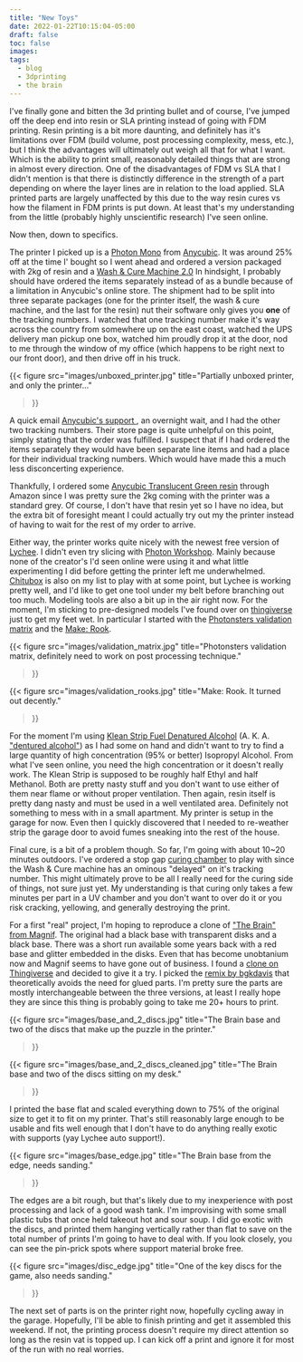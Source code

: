 ```yaml
---
title: "New Toys"
date: 2022-01-22T10:15:04-05:00
draft: false
toc: false
images:
tags: 
  - blog
  - 3dprinting
  - the brain
---
```


I've finally gone and bitten the 3d printing bullet and of course, I've jumped off the deep end into resin or SLA printing instead of going with FDM printing.
Resin printing is a bit more daunting, and definitely has it's limitations over FDM (build volume, post processing complexity, mess, etc.), but I think the 
advantages will ultimately out weigh all that for what I want. Which is the ability to print small, reasonably detailed things that are strong in almost every
direction. One of the disadvantages of FDM vs SLA that I didn't mention is that there is distinctly difference in the strength of a part depending on where the
layer lines are in relation to the load applied. SLA printed parts are largely unaffected by this due to the way resin cures vs how the filament in FDM prints
is put down. At least that's my understanding from the little (probably highly unscientific research) I've seen online.

Now then, down to specifics.

The printer I picked up is a [Photon Mono](https://www.anycubic.com/products/photon-mono-resin-3d-printer) from [Anycubic](https://www.anycubic.com/). It was
around 25% off at the time I' bought so I went ahead and ordered a version packaged with 2kg of resin and a
[Wash & Cure Machine 2.0](https://www.anycubic.com/products/wash-cure-machine-2-0)
In hindsight, I probably should have ordered the items separately instead of as a bundle because of a limitation in Anycubic's online store. The shipment had
to be split into three separate packages (one for the printer itself, the wash & cure machine, and the last for the resin) nut their software only gives you
**one** of the tracking numbers. I watched that one tracking number make it's way across the country from somewhere up on the east coast, watched the UPS
delivery man pickup one box, watched him proudly drop it at the door, nod to me through the window of my office (which happens to be right next to our 
front door), and then drive off in his truck.

{{<
  figure src="images/unboxed_printer.jpg"
  title="Partially unboxed printer, and only the printer..."
>}}

A quick email [Anycubic's support ](https://www.anycubic.com/pages/contact-us), an overnight wait, and I had the other two tracking numbers. Their
store page is quite unhelpful on this point, simply stating that the order was fulfilled. I suspect that if I had ordered the items separately they would have
been separate line items and had a place for their individual tracking numbers. Which would have made this a much less disconcerting experience.

Thankfully, I ordered some [Anycubic Translucent Green resin](https://www.amazon.com/dp/B07G35BBV4?psc=1&ref=ppx_yo2_dt_b_product_details) through Amazon since
I was pretty sure the 2kg coming with the printer was a standard grey. Of course, I don't have that resin yet so I have no idea, but the extra bit of
foresight meant I could actually try out my the printer instead of having to wait for the rest of my order to arrive.

Either way, the printer works quite nicely with the newest free version of [Lychee](https://mango3d.io/lychee-slicer-for-sla-3d-printers/). I didn't even 
try slicing with [Photon Workshop](https://www.anycubic.com/blogs/videos/photon-workshop). Mainly because none of the creator's I'd seen online were using
it and what little experimenting I did before getting the printer left me underwhelmed. [Chitubox](https://www.chitubox.com/en/index) is also on my list to
play with at some point, but Lychee is working pretty well, and I'd like to get one tool under my belt before branching out too much. Modeling tools are also
a bit up in the air right now. For the moment, I'm sticking to pre-designed models I've found over on [thingiverse](https://www.thingiverse.com/)
just to get my feet wet. In particular I started with the [Photonsters validation matrix](https://www.thingiverse.com/thing:4707289) and the
[Make: Rook](https://www.thingiverse.com/thing:533652).

{{<
  figure src="images/validation_matrix.jpg"
  title="Photonsters validation matrix, definitely need to work on post processing technique."
>}}

{{<
  figure src="images/validation_rooks.jpg"
  title="Make: Rook. It turned out decently."
>}}

For the moment I'm using [Klean Strip Fuel Denatured Alcohol](https://kleanstrip.com/heating-fuels/denatured-alcohol/)
(A. K. A. ["dentured alcohol"](https://youtu.be/x1NqdUaSZzY)) as I had some on hand and didn't want to try to find a large quantity of high concentration (95% or better) Isopropyl Alcohol. From what I've seen online, you need the high concentration or it doesn't really work. The Klean Strip is supposed to be roughly half Ethyl
and half Methanol. Both are pretty nasty stuff and you don't want to use either of them near flame or without proper ventilation. Then again, resin itself is pretty
dang nasty and must be used in a well ventilated area. Definitely not something to mess with in a small apartment. My printer is setup in the garage for now. Even
then I quickly discovered that I needed to re-weather strip the garage door to avoid fumes sneaking into the rest of the house.

Final cure, is a bit of a problem though. So far, I'm going with about 10~20 minutes outdoors. I've ordered a stop gap
[curing chamber](https://www.amazon.com/gp/product/B08H7Y1HQY/ref=ppx_yo_dt_b_asin_title_o00_s00?ie=UTF8&psc=1) to play with since the Wash & Cure
machine has an ominous "delayed" on it's tracking number. This might ultimately prove to be all I really need for the curing side of things, not sure just yet.
My understanding is that curing only takes a few minutes per part in a UV chamber and you don't want to over do it or you risk cracking, yellowing, and generally destroying 
the print.

For a first "real" project, I'm hoping to reproduce a clone of ["The Brain" from Magnif](https://youtu.be/o6V1UlEzdD8). The original had a black base with transparent disks
and a black base. There was a short run available some years back with a red base and glitter embedded in the disks. Even that has become unobtanium now and Magnif
seems to have gone out of business. I found a [clone on Thingiverse](https://www.thingiverse.com/thing:723825) and decided to give it a try. I picked the
[remix by bgkdavis](https://www.thingiverse.com/thing:1580964) that theoretically avoids the need for glued parts. I'm pretty sure the parts are mostly interchangeable 
between the three versions, at least I really hope they are since this thing is probably going to take me 20+ hours to print.

{{<
  figure src="images/base_and_2_discs.jpg"
  title="The Brain base and two of the discs that make up the puzzle in the printer."
>}}

{{<
  figure src="images/base_and_2_discs_cleaned.jpg"
  title="The Brain base and two of the discs sitting on my desk."
>}}

I printed the base flat and scaled everything down to 75% of the original size to get it to fit on my printer. That's still reasonably large enough to be usable and fits
well enough that I don't have to do anything really exotic with supports (yay Lychee auto support!).

{{<
  figure src="images/base_edge.jpg"
  title="The Brain base from the edge, needs sanding."
>}}

The edges are a bit rough, but that's likely due to my inexperience with post processing and lack of a good wash tank. I'm improvising with some small plastic tubs that
once held takeout hot and sour soup. I did go exotic with the discs, and printed them hanging vertically rather than flat to save on the total number of prints I'm going
to have to deal with. If you look closely, you can see the pin-prick spots where support material broke free.

{{<
  figure src="images/disc_edge.jpg"
  title="One of the key discs for the game, also needs sanding."
>}}

The next set of parts is on the printer right now, hopefully cycling away in the garage. Hopefully, I'll be able to finish printing and get it assembled this weekend. If
not, the printing process doesn't require my direct attention so long as the resin vat is topped up. I can kick off a print and ignore it for most of the run with no real
worries.


